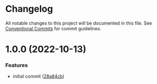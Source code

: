 # Changelog

All notable changes to this project will be documented in this file. See
[Conventional Commits](https://conventionalcommits.org) for commit guidelines.

# 1.0.0 (2022-10-13)


### Features

* initial commit ([28a84cb](https://github.com/FreshlyBrewedCode/aniorg/commit/28a84cb43d978c7477d9e3adbb05bbedc5c484d8))

